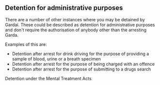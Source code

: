 ##  Detention for administrative purposes

There are a number of other instances where you may be detained by Gardaí.
These could be described as detention for administrative purposes and don't
require the authorisation of anybody other than the arresting Garda.

Examples of this are:

  * Detention after arrest for drink driving for the purpose of providing a sample of blood, urine or a breath specimen 
  * Detention after arrest for the purpose of being charged with an offence 
  * Detention after arrest for the purpose of submitting to a drugs search 

Detention under the Mental Treatment Acts
